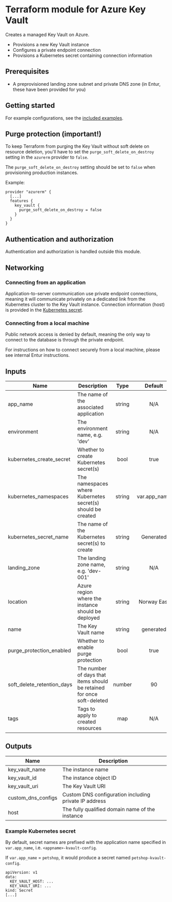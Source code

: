# Terraform module for Azure Key Vault

Creates a managed Key Vault on Azure.

* Provisions a new Key Vault instance
* Configures a private endpoint connection
* Provisions a Kubernetes secret containing connection information

## Prerequisites
* A preprovisioned landing zone subnet and private DNS zone (in Entur, these have been provided for you)

## Getting started
For example configurations, see the [included examples](examples/).

## Purge protection (important!)
To keep Terraform from purging the Key Vault without soft delete on resource deletion, you'll have to set the `purge_soft_delete_on_destroy` setting in the `azurerm` provider to `false`.

The `purge_soft_delete_on_destroy` setting should be set to `false` when provisioning production instances.

Example:

```
provider "azurerm" {
  [...]
  features {
    key_vault {
      purge_soft_delete_on_destroy = false
    }
  }
}
```

## Authentication and authorization
Authentication and authorization is handled outside this module.

## Networking
### Connecting from an application
Application-to-server communication use private endpoint connections, meaning it will communicate privately on a dedicated link from the Kubernetes cluster to the Key Vault instance. Connection information (host) is provided in the [Kubernetes secret](#example-kubernetes-secret). 

### Connecting from a local machine
Public network access is denied by default, meaning the only way to connect to the database is through the private endpoint.

For instructions on how to connect securely from a local machine, please see internal Entur instructions.

## Inputs

| Name | Description | Type | Default | Required |
|------|-------------|:----:|:-----:|:-----:|
| app_name | The name of the associated application | string | N/A | yes |
| environment | The environment name, e.g. 'dev' | string | N/A | yes |
| kubernetes_create_secret | Whether to create Kubernetes secret(s) | bool | true | no |
| kubernetes_namespaces | The namespaces where Kubernetes secret(s) should be created | string | var.app_name | no |
| kubernetes_secret_name | The name of the Kubernetes secret(s) to create | string | Generated | no |
| landing_zone | The landing zone name, e.g. 'dev-001' | string | N/A | yes |
| location | Azure region where the instance should be deployed | string | Norway East | no |
| name | The Key Vault name | string | generated | no |
| purge_protection_enabled | Whether to enable purge protection | bool | true | no |
| soft_delete_retention_days | The number of days that items should be retained for once soft-deleted | number | 90 | no |
| tags | Tags to apply to created resources | map | N/A | yes |

## Outputs

| Name | Description |
|------|-------------|
| key_vault_name | The instance name |
| key_vault_id | The instance object ID |
| key_vault_uri | The Key Vault URI |
| custom_dns_configs | Custom DNS configuration including private IP address |
| host | The fully qualified domain name of the instance |

### Example Kubernetes secret
By default, secret names are prefixed with the application name specified in `var.app_name`, i.e. `<appname>-kvault-config`. 

If `var.app_name` = `petshop`, it would produce a secret named `petshop-kvault-config`.
```
apiVersion: v1
data:
  KEY_VAULT_HOST: ...
  KEY_VAULT_URI: ...
kind: Secret
[...]
```
